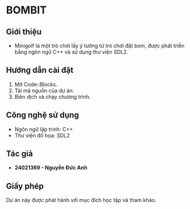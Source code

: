 # BOMBIT

## Giới thiệu
- Minigolf là một trò chơi lấy ý tưởng từ trò chơi đặt bom, được phát triển bằng ngôn ngữ C++ và sử dụng thư viện SDL2.

## Hướng dẫn cài đặt
1. Mở Code::Blocks.
2. Tải mã nguồn của dự án.
3. Biên dịch và chạy chương trình.

## Công nghệ sử dụng
- Ngôn ngữ lập trình: C++
- Thư viện đồ họa: SDL2

## Tác giả
- **24021369 - Nguyễn Đức Anh**

## Giấy phép
Dự án này được phát hành với mục đích học tập và tham khảo.
